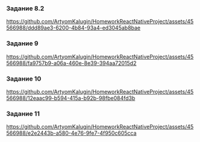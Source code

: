 ### Задание 8.2



https://github.com/ArtyomKalugin/HomeworkReactNativeProject/assets/45566988/ddd89ae3-6200-4b84-93a4-ed3045ab8bae

### Задание 9


https://github.com/ArtyomKalugin/HomeworkReactNativeProject/assets/45566988/fa9757b9-a06a-460e-8e39-394aa72015d2

### Задание 10



https://github.com/ArtyomKalugin/HomeworkReactNativeProject/assets/45566988/12eaac99-b594-415a-b92b-98fbe084fd3b


### Задание 11



https://github.com/ArtyomKalugin/HomeworkReactNativeProject/assets/45566988/e2e2443b-a580-4e76-9fe7-4f950c605cca


